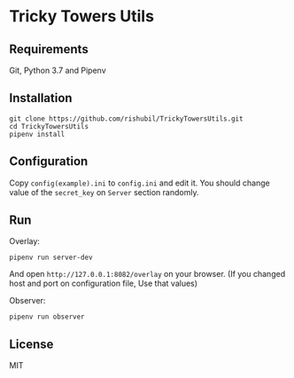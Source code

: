 Tricky Towers Utils
===================

## Requirements

Git, Python 3.7 and Pipenv

## Installation

```
git clone https://github.com/rishubil/TrickyTowersUtils.git
cd TrickyTowersUtils
pipenv install
```

## Configuration

Copy `config(example).ini` to `config.ini` and edit it.
You should change value of the `secret_key` on `Server` section randomly.

## Run

Overlay:

```
pipenv run server-dev
```

And open `http://127.0.0.1:8082/overlay` on your browser.
(If you changed host and port on configuration file, Use that values)

Observer:

```
pipenv run observer
```

## License

MIT
